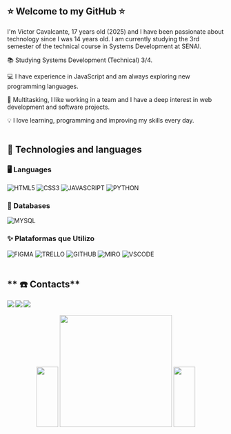 ##  ⭐ Welcome to my GitHub ⭐ 

I'm Victor Cavalcante, 17 years old (2025) and I have been passionate about technology since I was 14 years old. I am currently studying the 3rd semester of the technical course in Systems Development at SENAI.

📚 Studying Systems Development (Technical) 3/4.

💻 I have experience in JavaScript and am always exploring new programming languages.

🤹 Multitasking, I like working in a team and I have a deep interest in web development and software projects.

💡 I love learning, programming and improving my skills every day.  <br> <br>




 ## **🚀 Technologies and languages**
 
### **🖥 Languages** 
<div style="display: inline_block">
  <img align="center" alt="HTML5"  src="https://img.shields.io/badge/HTML5-E34F26?style=for-the-badge&logo=html5&logoColor=white"/>
  <img align="center" alt="CSS3"   src="https://img.shields.io/badge/CSS3-1572B6?style=for-the-badge&logo=css3&logoColor=white" />
  <img align="center" alt="JAVASCRIPT" src="https://img.shields.io/badge/JavaScript-F7DF1E?style=for-the-badge&logo=javascript&logoColor=black" />
  <img align="center" alt="PYTHON" src="https://img.shields.io/badge/Python-3776AB?style=for-the-badge&logo=python&logoColor=white" />
</div>


### **💾 Databases**
<div style="display: inline_block">
  <img align="center" alt="MYSQL"  src="https://img.shields.io/badge/MySQL-005C84?style=for-the-badge&logo=mysql&logoColor=white"/>
</div>

### **✨ Plataformas que Utilizo**
<div style="display: inline_block">
  <img align="center" alt="FIGMA"  src="https://img.shields.io/badge/Figma-F24E1E?style=for-the-badge&logo=figma&logoColor=white"/>
  <img align="center" alt="TRELLO"  src="https://img.shields.io/badge/Trello-0052CC?style=for-the-badge&logo=trello&logoColor=white"/>
  <img align="center" alt="GITHUB" src="https://img.shields.io/badge/GitHub-100000?style=for-the-badge&logo=github&logoColor=white"/>
  <img align="center" alt="MIRO" src="https://img.shields.io/badge/Miro-050038?style=for-the-badge&logo=Miro&logoColor=white"/>
  <img align="center" alt="VSCODE" src="https://img.shields.io/badge/Visual_Studio_Code-0078D4?style=for-the-badge&logo=visual%20studio%20code&logoColor=white"/>
</div>
  <br>


 ## ** ☎️ Contacts**
<div style="display: inline_block">
  <a href = "mailto:victorrocha0223@gmail.com"><img align="left" src="https://img.shields.io/badge/Gmail-D14836?style=for-the-badge&logo=gmail&logoColor=white" target="_blank"></a>
  
   <a href = "mailto:https://wa.me/qr/P36YOTQWJ6OAO1"><img align="left" src="https://img.shields.io/badge/WhatsApp-25D366?style=for-the-badge&logo=whatsapp&logoColor=white" target="_blank"></a>

   <a href = "https://www.linkedin.com/in/victor-cavalcante-69b601318/"><img align="left" src="https://img.shields.io/badge/LinkedIn-0077B5?style=for-the-badge&logo=linkedin&logoColor=white" target="_blank"></a>
</div>

  <br>
  <br>


<div id="dados" align="center">
        <img src="https://media2.giphy.com/media/sXZ90Ki0iJmILNt2ib/giphy.gif?cid=ecf05e47l6d4oryl33cbutltomu0tegdc4pxe7nr3qtajrxn&ep=v1_stickers_search&rid=giphy.gif&ct=s" width="50" height="140">    
    <img width="260" src="https://github-readme-stats.vercel.app/api/top-langs/?username=rixchaard&theme=dark&hide_border=true&include_all_commits=true&count_private=false&layout=compact">
      <img src="https://media2.giphy.com/media/sXZ90Ki0iJmILNt2ib/giphy.gif?cid=ecf05e47l6d4oryl33cbutltomu0tegdc4pxe7nr3qtajrxn&ep=v1_stickers_search&rid=giphy.gif&ct=s" width="50" height="140">
</div>

